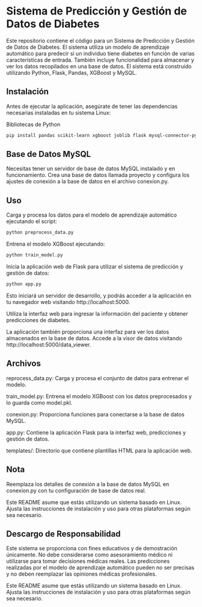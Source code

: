 # Sistema de Predicción y Gestión de Datos de Diabetes

Este repositorio contiene el código para un Sistema de Predicción y Gestión de Datos de Diabetes. El sistema utiliza un modelo de aprendizaje automático para predecir si un individuo tiene diabetes en función de varias características de entrada. También incluye funcionalidad para almacenar y ver los datos recopilados en una base de datos. El sistema está construido utilizando Python, Flask, Pandas, XGBoost y MySQL.

## Instalación

Antes de ejecutar la aplicación, asegúrate de tener las dependencias necesarias instaladas en tu sistema Linux:


Bibliotecas de Python
```bash
pip install pandas scikit-learn xgboost joblib flask mysql-connector-python
```
## Base de Datos MySQL
Necesitas tener un servidor de base de datos MySQL instalado y en funcionamiento. Crea una base de datos llamada proyecto y configura los ajustes de conexión a la base de datos en el archivo conexion.py.
## Uso
Carga y procesa los datos para el modelo de aprendizaje automático ejecutando el script:
```bash
python preprocess_data.py
```
Entrena el modelo XGBoost ejecutando:
```bash
python train_model.py
```
Inicia la aplicación web de Flask para utilizar el sistema de predicción y gestión de datos:
```bash
python app.py
```
Esto iniciará un servidor de desarrollo, y podrás acceder a la aplicación en tu navegador web visitando http://localhost:5000.

Utiliza la interfaz web para ingresar la información del paciente y obtener predicciones de diabetes.

La aplicación también proporciona una interfaz para ver los datos almacenados en la base de datos. Accede a la visor de datos visitando http://localhost:5000/data_viewer.

## Archivos
reprocess_data.py: Carga y procesa el conjunto de datos para entrenar el modelo.

train_model.py: Entrena el modelo XGBoost con los datos preprocesados y lo guarda como model.pkl.

conexion.py: Proporciona funciones para conectarse a la base de datos MySQL.

app.py: Contiene la aplicación Flask para la interfaz web, predicciones y gestión de datos.

templates/: Directorio que contiene plantillas HTML para la aplicación web.

## Nota
Reemplaza los detalles de conexión a la base de datos MySQL en conexion.py con tu configuración de base de datos real.

Este README asume que estás utilizando un sistema basado en Linux. Ajusta las instrucciones de instalación y uso para otras plataformas según sea necesario.

## Descargo de Responsabilidad
Este sistema se proporciona con fines educativos y de demostración únicamente. No debe considerarse como asesoramiento médico ni utilizarse para tomar decisiones médicas reales. Las predicciones realizadas por el modelo de aprendizaje automático pueden no ser precisas y no deben reemplazar las opiniones médicas profesionales.

Este README asume que estás utilizando un sistema basado en Linux. Ajusta las instrucciones de instalación y uso para otras plataformas según sea necesario.
